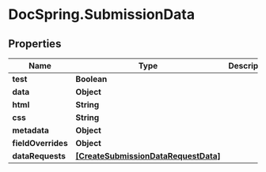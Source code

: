 # DocSpring.SubmissionData

## Properties
Name | Type | Description | Notes
------------ | ------------- | ------------- | -------------
**test** | **Boolean** |  | [optional] 
**data** | **Object** |  | 
**html** | **String** |  | [optional] 
**css** | **String** |  | [optional] 
**metadata** | **Object** |  | [optional] 
**fieldOverrides** | **Object** |  | [optional] 
**dataRequests** | [**[CreateSubmissionDataRequestData]**](CreateSubmissionDataRequestData.md) |  | [optional] 


